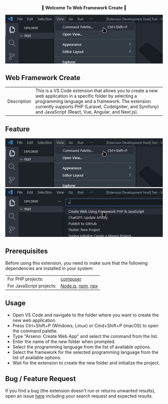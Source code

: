 <p align="center">
<strong>🤖 Welcome To Web Framework Create 🤖</strong>
</p>

<!-- Header and Image -->
<p align="center">
  <img src="https://github.com/Arseno11/Extention-VSCode/blob/main/assets/1.gif?raw=true" alt="Open">
</p>

## Web Framework Create

<table>
<tr>
<td> Description </td>
<td> This is a VS Code extension that allows you to create a new web application in a specific folder by selecting a programming language and a framework. The extension currently supports PHP (Laravel, CodeIgniter, and Symfony) and JavaScript (React, Vue, Angular, and Next.js). </td>
</tr>
</table>


## Feature

<p align="center">
  <img src="https://github.com/Arseno11/Extention-VSCode/blob/main/assets/1.gif?raw=true" alt="Features">
  <br>
  <img src="https://github.com/Arseno11/Extention-VSCode/blob/main/assets/2.gif?raw=true" alt="Features2">
</p>


## Prerequisites

Before using this extension, you need to make sure that the following dependencies are installed in your system:

<table>
  <tr>
    <td> For PHP projects: </td>
    <td><a href="https://getcomposer.org/">composer</a></td>
  </tr>
  <tr>
    <td> For JavaScript projects: </td>
    <td><a href="https://nodejs.org/">Node.js</a>, <a href="https://www.npmjs.com/">npm</a>, <a href="https://www.npmjs.com/package/npx">npx</a></td>
  </tr>
</table>

## Usage

- Open VS Code and navigate to the folder where you want to create the new web application.
- Press Ctrl+Shift+P (Windows, Linux) or Cmd+Shift+P (macOS) to open the command palette.
- Type "Arseno: Create Web App" and select the command from the list.
- Enter the name of the new folder when prompted.
- Select the programming language from the list of available options.
- Select the framework for the selected programming language from the list of available options.
- Wait for the extension to create the new folder and initialize the project.


## Bug / Feature Request

If you find a bug (the extension doesn't run or returns unwanted results), open an issue [here](https://github.com/Arseno11/Extention-VSCode/issues) including your search request and expected results.
